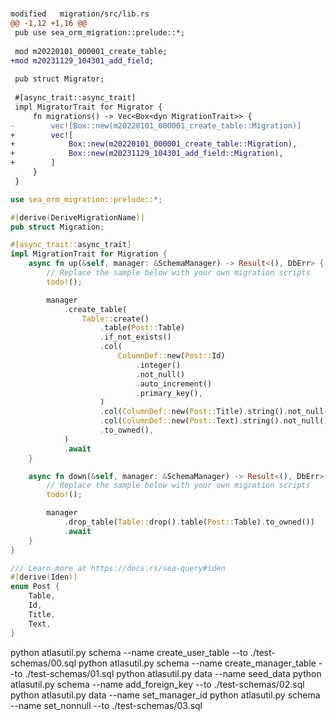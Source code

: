 # 

``` diff
modified   migration/src/lib.rs
@@ -1,12 +1,16 @@
 pub use sea_orm_migration::prelude::*;
 
 mod m20220101_000001_create_table;
+mod m20231129_104301_add_field;
 
 pub struct Migrator;
 
 #[async_trait::async_trait]
 impl MigratorTrait for Migrator {
     fn migrations() -> Vec<Box<dyn MigrationTrait>> {
-        vec![Box::new(m20220101_000001_create_table::Migration)]
+        vec![
+            Box::new(m20220101_000001_create_table::Migration),
+            Box::new(m20231129_104301_add_field::Migration),
+        ]
     }
 }
```

``` rust
use sea_orm_migration::prelude::*;

#[derive(DeriveMigrationName)]
pub struct Migration;

#[async_trait::async_trait]
impl MigrationTrait for Migration {
    async fn up(&self, manager: &SchemaManager) -> Result<(), DbErr> {
        // Replace the sample below with your own migration scripts
        todo!();

        manager
            .create_table(
                Table::create()
                    .table(Post::Table)
                    .if_not_exists()
                    .col(
                        ColumnDef::new(Post::Id)
                            .integer()
                            .not_null()
                            .auto_increment()
                            .primary_key(),
                    )
                    .col(ColumnDef::new(Post::Title).string().not_null())
                    .col(ColumnDef::new(Post::Text).string().not_null())
                    .to_owned(),
            )
            .await
    }

    async fn down(&self, manager: &SchemaManager) -> Result<(), DbErr> {
        // Replace the sample below with your own migration scripts
        todo!();

        manager
            .drop_table(Table::drop().table(Post::Table).to_owned())
            .await
    }
}

/// Learn more at https://docs.rs/sea-query#iden
#[derive(Iden)]
enum Post {
    Table,
    Id,
    Title,
    Text,
}
```



python atlasutil.py schema  --name create_user_table --to ./test-schemas/00.sql
python atlasutil.py schema  --name create_manager_table --to ./test-schemas/01.sql
python atlasutil.py data  --name seed_data
python atlasutil.py schema  --name add_foreign_key --to ./test-schemas/02.sql
python atlasutil.py data  --name set_manager_id
python atlasutil.py schema  --name set_nonnull --to ./test-schemas/03.sql
